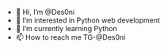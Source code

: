 - 👋 Hi, I’m @Des0ni
- 👀 I’m interested in Python web development
- 🌱 I’m currently learning Python
- 📫 How to reach me TG-@Des0ni

<!---
Des0ni/Des0ni is a ✨ special ✨ repository because its `README.md` (this file) appears on your GitHub profile.
You can click the Preview link to take a look at your changes.
--->

